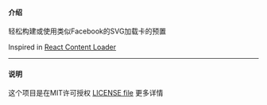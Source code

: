 #### 介绍

轻松构建或使用类似Facebook的SVG加载卡的预置

Inspired in [React Content Loader](https://github.com/danilowoz/react-content-loader)


----------

#### 说明

这个项目是在MIT许可授权 [LICENSE file](https://github.com/LucasLeandro1204/vue-content-loading/blob/master/LICENSE) 更多详情